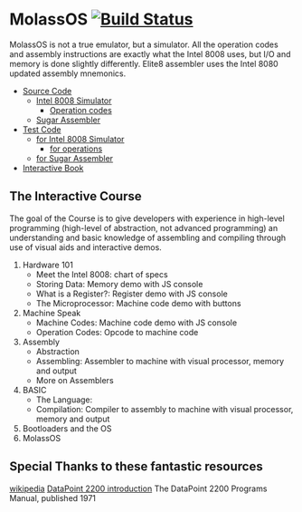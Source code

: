 MolassOS [![Build Status](https://travis-ci.org/alexbrjo/MolassOS.svg?branch=master)](https://travis-ci.org/alexbrjo/MolassOS)
=======================
MolassOS is not a true emulator, but a simulator. All the operation codes and 
assembly instructions are exactly what the Intel 8008 uses, but I/O and memory is 
done slightly differently. Elite8 assembler uses the Intel 8080 updated assembly 
mnemonics.

- [Source Code](src/) 
  - [Intel 8008 Simulator](src/Intel8008) 
    - [Operation codes](src/Intel8008/instructions)
  - [Sugar Assembler](src/SugarAsm) 
- [Test Code](test/)
  - [for Intel 8008 Simulator](test/Intel8008) 
    - [for operations](test/Intel8008/instructions)
  - [for Sugar Assembler](test/SugarAsm) 
- [Interactive Book](test/) 

The Interactive Course
----------------------
The goal of the Course is to give developers with experience in high-level 
programming (high-level of abstraction, not advanced programming) an
understanding and basic knowledge of assembling and compiling through use
of visual aids and interactive demos.

1. Hardware 101
    * Meet the Intel 8008: chart of specs
    * Storing Data: Memory demo with JS console
    * What is a Register?: Register demo with JS console
    * The Microprocessor: Machine code demo with buttons
2. Machine Speak
    * Machine Codes: Machine code demo with JS console
    * Operation Codes: Opcode to machine code 
3. Assembly
    * Abstraction
    * Assembling: Assembler to machine with visual processor, memory and output
    * More on Assemblers
4. BASIC
    * The Language: 
    * Compilation: Compiler to assembly to machine with visual processor, memory and output
5. Bootloaders and the OS
6. MolassOS

Special Thanks to these fantastic resources
-------------------------------------------
[wikipedia](https://en.wikipedia.org/wiki/BASIC)
[DataPoint 2200 introduction](http://www.sbprojects.com/sbasm/dp2200.php)
The DataPoint 2200 Programs Manual, published 1971

